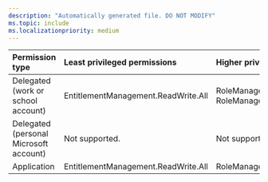 ```yaml
---
description: "Automatically generated file. DO NOT MODIFY"
ms.topic: include
ms.localizationpriority: medium
---
```


|Permission type|Least privileged permissions|Higher privileged permissions|
|:---|:---|:---|
|Delegated (work or school account)|EntitlementManagement.ReadWrite.All|RoleManagement.ReadWrite.Directory, RoleManagement.ReadWrite.Exchange|
|Delegated (personal Microsoft account)|Not supported.|Not supported.|
|Application|EntitlementManagement.ReadWrite.All|RoleManagement.ReadWrite.Directory|

